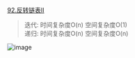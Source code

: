 [92.反转链表Ⅱ](https://leetcode-cn.com/problems/reverse-linked-list-ii/submissions/)

> 迭代: 时间复杂度O(n) 空间复杂度O(1) </br>
> 递归: 时间复杂度O(n) 空间复杂度O(n)


![image](https://user-images.githubusercontent.com/47679525/113803052-590b6000-978e-11eb-8f57-898d9552677a.png)
